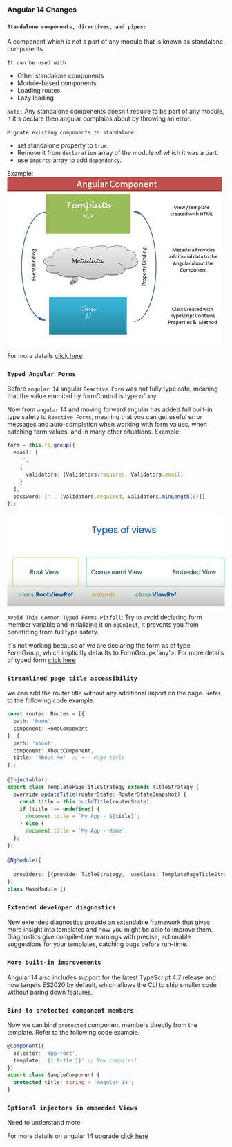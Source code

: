### Angular 14 Changes

#### `Standalone components, directives, and pipes:`

A component which is not a part of any module that is known as standalone components.

`It can be used with`

- Other standalone components
- Module-based components
- Loading routes
- Lazy loading

`Note:` Any standalone components doesn't require to be part of any module, if it's declare then angular complains about by throwing an error.

`Migrate existing components to standalone`:

- set standalone property to `true`.
- Remove it from `declaration` array of the module of which it was a part.
- use `imports` array to add `dependency`.

Example:
![Alt text](image.png)

For more details [click here](https://www.telerik.com/blogs/angular-14-introducing-standalone-components)

### `Typed Angular Forms`

Before `angular 14` angular `Reactive Form` was not fully type safe, meaning that the value emmited by formControl is type of `any`.

Now from `angular` 14 and moving forward angular has added full built-in type safety to `Reactive Forms`, meaning that you can get useful error messages and auto-completion when working with form values, when patching form values, and in many other situations.
Example:

```ts
form = this.fb.group({
  email: [
    '',
    {
      validators: [Validators.required, Validators.email]
    }
  ],
  password: ['', [Validators.required, Validators.minLength(8)]]
});
```

![alt text](image-1.png)

`Avoid This Common Typed Forms Pitfall`: Try to avoid declaring form member variable and initializing it on `ngOnInit`, it prevents you from benefitting from full type safety.

It's not working because of we are declaring the form as of type FormGroup, which implicitly defaults to FormGroup<'any'>.
For more details of typed form [click here](https://blog.angular-university.io/angular-typed-forms/)

### `Streamlined page title accessibility`

we can add the router title without any additional import on the page. Refer to the following code example.

```ts
const routes: Routes = [{
  path: 'home',
  component: HomeComponent
}, {
  path: 'about',
  component: AboutComponent,
  title: 'About Me'  // <-- Page title
}];

@Injectable()
export class TemplatePageTitleStrategy extends TitleStrategy {
  override updateTitle(routerState: RouterStateSnapshot) {
    const title = this.buildTitle(routerState);
    if (title !== undefined) {
      document.title = `My App - ${title}`;
    } else {
      document.title = `My App - Home`;
  };
};

@NgModule({
  …
  providers: [{provide: TitleStrategy,  useClass: TemplatePageTitleStrategy}]
})
class MainModule {}
```

### `Extended developer diagnostics`

New [extended diagnostics](https://angular.io/extended-diagnostics) provide an extendable framework that gives more insight into templates and how you might be able to improve them. Diagnostics give compile-time warnings with precise, actionable suggestions for your templates, catching bugs before run-time.

### `More built-in improvements`

Angular 14 also includes support for the latest TypeScript 4.7 release and now targets ES2020 by default, which allows the CLI to ship smaller code without paring down features.

### `Bind to protected component members`

Now we can bind `protected` component members directly from the template. Refer to the following code example.

```ts
@Component({
  selector: 'app-root',
  template: '{{ title }}' // Now compiles!
})
export class SampleComponent {
  protected title: string = 'Angular 14';
}
```

### `Optional injectors in embedded Views`

Need to understand more

For more details on angular 14 upgrade [click here](https://blog.angular.io/angular-v14-is-now-available-391a6db736af)
